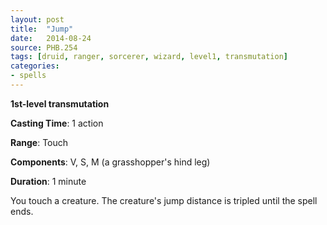 ```yaml
---
layout: post
title:  "Jump"
date:   2014-08-24
source: PHB.254
tags: [druid, ranger, sorcerer, wizard, level1, transmutation]
categories:
- spells
---
```


**1st-level transmutation**

**Casting Time**: 1 action

**Range**: Touch

**Components**: V, S, M (a grasshopper's hind leg)

**Duration**: 1 minute

You touch a creature. The creature's jump distance is tripled until the spell ends.
